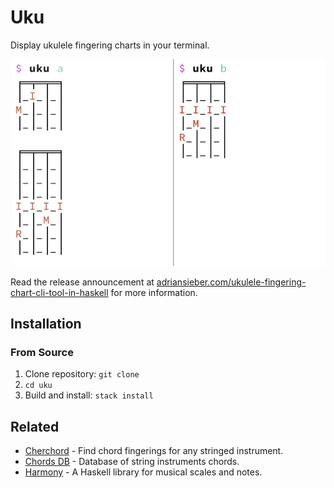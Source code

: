 # Uku

Display ukulele fingering charts in your terminal.

![Screenshot](screenshot.png)

Read the release announcement at
[adriansieber.com/ukulele-fingering-chart-cli-tool-in-haskell](
  https://adriansieber.com/ukulele-fingering-chart-cli-tool-in-haskell)
for more information.


## Installation

### From Source

1. Clone repository: `git clone`
1. `cd uku`
1. Build and install: `stack install`


## Related

- [Cherchord] - Find chord fingerings for any stringed instrument.
- [Chords DB] - Database of string instruments chords.
- [Harmony] - A Haskell library for musical scales and notes.

[Cherchord]: https://github.com/DataKinds/cherchord
[Harmony]: https://github.com/Kah0ona/harmony-haskell
[Chords DB]: https://github.com/tombatossals/chords-db
